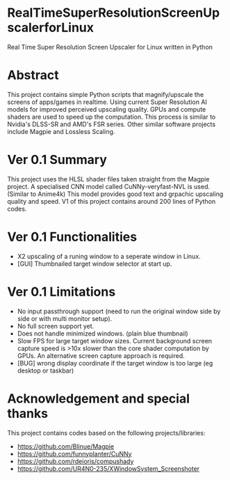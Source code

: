 # RealTimeSuperResolutionScreenUpscalerforLinux
Real Time Super Resolution Screen Upscaler for Linux written in Python

# Abstract
This project contains simple Python scripts that magnify/upscale the screens of apps/games in realtime. 
Using current Super Resolution AI models for improved perceived upscaling quality.
GPUs and compute shaders are used to speed up the computation.
This process is similar to Nvidia's DLSS-SR and AMD's FSR series.
Other similar software projects include Magpie and Lossless Scaling.

# Ver 0.1 Summary
This project uses the HLSL shader files taken straight from the Magpie project.
A specialised CNN model called CuNNy-veryfast-NVL is used. (Similar to Anime4k)
This model provides good text and grpachic upscaling quality and speed.
V1 of this project contains around 200 lines of Python codes.

# Ver 0.1 Functionalities
- X2 upscaling of a runing window to a seperate window in Linux.
- [GUI] Thumbnailed target window selector at start up. 

# Ver 0.1 Limitations
- No input passthrough support (need to run the original window side by side or with multi monitor setup).
- No full screen support yet.
- Does not handle minimized windows. (plain blue thumbnail)
- Slow FPS for large target window sizes. 
Current background screen capture speed is >10x slower than the core shader computation by GPUs.
An alternative screen capture approach is required.
- [BUG] wrong display coordinate if the target window is too large (eg desktop or taskbar)

# Acknowledgement and special thanks
This project contains codes based on the following projects/libraries:
- https://github.com/Blinue/Magpie
- https://github.com/funnyplanter/CuNNy
- https://github.com/rdeioris/compushady
- https://github.com/UR4N0-235/XWindowSystem_Screenshoter
